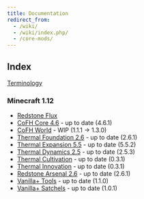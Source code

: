 ```yaml
---
title: Documentation
redirect_from:
  - /wiki/
  - /wiki/index.php/
  - /core-mods/
---
```


Index
-----

[Terminology](/docs/terminology/)

<!-- Arrow symbol: → -->

### Minecraft 1.12
* [Redstone Flux](/docs/redstone-flux/)
* [CoFH Core 4.6](/docs/cofh-core/) - <span class="uk-text-small uk-text-success">up to date (4.6.1)</span>
* [CoFH World](/docs/cofh-world/) - <span class="uk-text-small uk-text-warning">WIP (1.1.1 → 1.3.0)</span>
* [Thermal Foundation 2.6](/docs/thermal-foundation/) - <span class="uk-text-small uk-text-success">up to date (2.6.1)</span>
* [Thermal Expansion 5.5](/docs/thermal-expansion/) - <span class="uk-text-small uk-text-success">up to date (5.5.2)</span>
* [Thermal Dynamics 2.5](/docs/thermal-dynamics/) - <span class="uk-text-small uk-text-success">up to date (2.5.3)</span>
* [Thermal Cultivation](/docs/thermal-cultivation/) - <span class="uk-text-small uk-text-success">up to date (0.3.1)</span>
* [Thermal Innovation](/docs/thermal-innovation/) - <span class="uk-text-small uk-text-success">up to date (0.3.1)</span>
* [Redstone Arsenal 2.6](/docs/redstone-arsenal/) - <span class="uk-text-small uk-text-success">up to date (2.6.1)</span>
* [Vanilla+ Tools](/docs/vanillaplus-tools/) - <span class="uk-text-small uk-text-success">up to date (1.1.0)</span>
* [Vanilla+ Satchels](/docs/vanillaplus-satchels/) - <span class="uk-text-small uk-text-success">up to date (1.0.1)</span>

<!--
### Minecraft 1.11
* [CoFH Core 4.2](/docs/cofh-core/4.2/)
* [Thermal Foundation 2.2](/docs/thermal-foundation/2.2/)
* [Thermal Expansion 5.2](/docs/thermal-expansion/5.2/)
* [Thermal Dynamics 2.2](/docs/thermal-dynamics/2.2/)
* [Redstone Arsenal 2.2](/docs/redstone-arsenal/2.2/)

### Minecraft 1.10
* [CoFH Core 4.1](/docs/cofh-core/4.1/)
* [Thermal Foundation 2.1](/docs/thermal-foundation/2.1/)
* [Thermal Expansion 5.1](/docs/thermal-expansion/5.1/)
* [Thermal Dynamics 2.0](/docs/thermal-dynamics/2.0/)
* [Redstone Arsenal 2.1](/docs/redstone-arsenal/2.1/)
* [MineFactory Reloaded 2.9](/docs/minefactory-reloaded/2.9/)

### Minecraft 1.7
* [CoFH Core 3](/docs/cofh-core/3/)
* [Thermal Foundation 1](/docs/thermal-foundation/1/)
* [Thermal Expansion 4](/docs/thermal-expansion/4/)
* [Thermal Dynamics 1](/docs/thermal-dynamics/1/)
* [Redstone Arsenal 1.1](/docs/redstone-arsenal/1.1/)
* [MineFactory Reloaded 2.8](/docs/minefactory-reloaded/2.8/)
* [Nether Ores 2.3](/docs/nether-ores/2.3/)

### Minecraft 1.6
* [CoFH Core 2](/docs/cofh-core/2/)
* [Thermal Expansion 3](/docs/thermal-expansion/3/)
* [Redstone Arsenal 1.0](/docs/redstone-arsenal/1.0/)
* [MineFactory Reloaded 2.7](/docs/minefactory-reloaded/2.7/)
* [Nether Ores 2.2](/docs/nether-ores/2.2/)
-->
